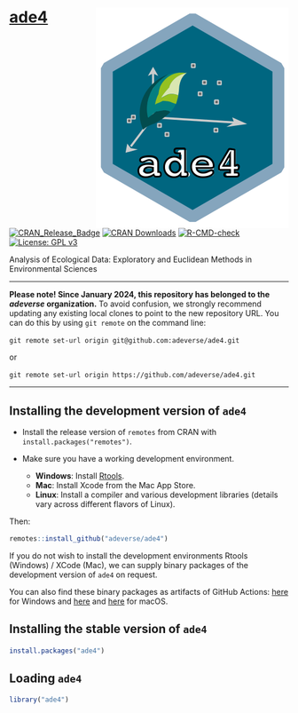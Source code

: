 # [ade4](http://pbil.univ-lyon1.fr/ADE-4/) <img src="man/figures/logo.svg" align="right" />

[![CRAN_Release_Badge](http://www.r-pkg.org/badges/version-ago/ade4)](http://cran.r-project.org/package=ade4)
[![CRAN Downloads](https://cranlogs.r-pkg.org/badges/ade4)](https://cran.r-project.org/package=ade4)
[![R-CMD-check](https://github.com/adeverse/ade4/actions/workflows/R-CMD-check.yaml/badge.svg)](https://github.com/adeverse/ade4/actions/workflows/R-CMD-check.yaml)
[![License: GPL v3](https://img.shields.io/badge/License-GPLv3-blue.svg)](https://www.gnu.org/licenses/gpl-3.0)

Analysis of Ecological Data: Exploratory and Euclidean Methods in Environmental Sciences

---------------------------

**Please note! Since January 2024, this repository has belonged to the *adeverse* organization.**
To avoid confusion, we strongly recommend updating any existing local clones to point to the new 
repository URL. You can do this by using `git remote` on the command line:

`git remote set-url origin git@github.com:adeverse/ade4.git`

or 

`git remote set-url origin https://github.com/adeverse/ade4.git`

---------------------------


Installing the development version of `ade4`
-------------

- Install the release version of `remotes` from CRAN with `install.packages("remotes")`.

- Make sure you have a working development environment.
    * **Windows**: Install [Rtools](http://cran.r-project.org/bin/windows/Rtools/).
    * **Mac**: Install Xcode from the Mac App Store.
    * **Linux**: Install a compiler and various development libraries (details vary across different flavors of Linux).
    
Then:

```r
remotes::install_github("adeverse/ade4")
```


If you do not wish to install the development environments Rtools (Windows) / XCode (Mac), we can supply binary packages of the development version of `ade4` on request. 

You can also find these binary packages as artifacts of GitHub Actions: [here](https://github.com/adeverse/ade4/actions/workflows/build-bin-windows.yaml) for Windows and [here](https://github.com/adeverse/ade4/actions/workflows/build-bin-macOS-x64.yaml) and [here](https://github.com/adeverse/ade4/actions/workflows/build-bin-macOS-M1.yaml) for macOS.


Installing the stable version of `ade4`
-------------

```r
install.packages("ade4")
```


Loading `ade4`
-------------

```r
library("ade4")
```

